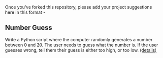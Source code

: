 Once you've forked this repository, please add your project suggestions here in this format -

## Number Guess
Write a Python script where the computer randomly generates a number between 0 and 20. The user needs to guess what the number is. If the user guesses wrong, tell them their guess is either too high, or too low. [(details)](https://github.com/TheSussex/SCA-Weekly-Assignments/blob/master/Week1%20%20Python/Number%20Guess.ipynb)
